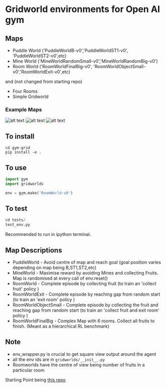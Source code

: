 # Gridworld environments for Open AI gym

## Maps
* Puddle World ('PuddleWorldB-v0','PuddleWorldST1-v0', 'PuddleWorldST2-v0',etc)
* Mine World ('MineWorldRandomSmall-v0','MineWorldRandomBig-v0')
* Room World ('RoomWorldFinalBig-v0', 'RoomWorldObjectSmall-v0','RoomWorldExit-v0',etc)

and (not changed from starting repo)
* Four Rooms
* Simple Gridworld

### Example Maps
![alt text](https://github.com/yokian/gym-grid/raw/master/img/pw.png "Puddle World")
![alt text](https://github.com/yokian/gym-grid/raw/master/img/mw_small_map.png "Mine World Example")
![alt text](https://github.com/yokian/gym-grid/raw/master/img/ha2t_map.png "Room World Final")

## To install
```
cd gym-grid
pip install -e .
```
## To use
```python
import gym
import gridworlds

env = gym.make('RoomWorld-v0')
```
## To test
```python
cd tests/
test_env.py
```

Recommended to run in ipython terminal.

## Map Descriptions
- PuddleWorld - 
Avoid centre of map and reach goal (goal position varies depending on map being B,ST1,ST2,etc)
- MineWorld - 
Maximise reward by avoiding Mines and collecting Fruits. Map is randomised at every call of env.reset()
- RoomWorld - 
Complete episode by collecting fruit (to train an 'collect fruit' policy )
- RoomWorldExit - 
Complete episode by reaching gap from random start (to train an 'exit room' policy )
- RoomWorldObjectSmall - 
Complete episode by collecting the fruit and reaching gap from random start (to train an 'collect fruit and exit room' policy )
- RoomWorldFinalBig - 
Complex Map with 6 rooms. Collect all fruits to finish. (Meant as a hierarchical RL benchmark)


## Note
- env_wrapper.py is crucial to get square view output around the agent
- all the env ids are in `gridworlds/__init__.py`
- Roomworlds have the centre of view being number of fruits in a particular room

Starting Point being [this repo](https://github.com/aharutyu/gym-gridworlds)
